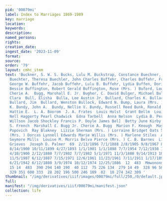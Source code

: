 ```yaml
---
pid: '00079mi'
label: Index to Marriages 1869-1989
key: marriage
location: 
keywords: 
description: 
named_persons: 
rights: 
creation_date: 
ingest_date: '2023-11-09'
format: 
source: 
order: '79'
layout: cmhc_item
text: 'Buckner, S. W. S. Bucks, Lulu M. Buckstrap, Constance Buechner, Margaret E.
  Buechter, Theresa Buechler, John Charles Buffehr, Charles Buffehr, Frank H. Buffehr,
  George W. Buffehr, Jacob Buffehr, Lulu B. Buffehr, Lydia Buffen, Doris Buffington,
  Bessie Buffington, Robert Gerald Buffington, Rose (Mrs. ) Buford, Loucettie Bugg,
  Cherie A.  Bugg, Marshall E. Jr. Bugher, C. David Bulger, Michael Bulich, Mary  Bull,
  Clara  Bull, Elisha  Bulla, Lee Austin Jr. Bullard, Charles K. Bullard, Floyd Duane
  Bullard, Jim  Bullard, Wenston Bullock, Edward N. Bump, Laura (Mrs. ) Bump, William
  K. Bundy, John A.  Bundy, Nellie V. Bundy, Russell Reed Bunk, Ronald Alan Bunker,
  Hattie E.  L. A. Boorom  J. A. Frates  Louis Holst  Grant Bellm  Louis N. Wilde  Pamela
  Nell Haggerty Pearl Chadwick  Edna Tarbell  Anna Nelson  Lydia B. Perry  James N.
  Willson Jacob Shockley Francis P. Doyle James Bel]  Betty June Kirby George Kane  J.
  S. French  Marshall £. Bugg Jr. Cherie A. Bugg  Marion F. Keough  May Connell]  Gabriel
  Popovich  Ray Blakney  Lizzie Sherman (Mrs. ) Lorraine Bridget Oats Susan Waterman
  (Mrs. ) Dorcas Lynnell Edwards Marie Willis (Mrs. ) Marlene Stiles  Anna V. Renwick
  Seymore Mills  Louise M. Morris Belva Pierce (Mrs. ) C. B. Barnes  Linda L. Adams  Lisa
  Grieves  Joseph D. Palmer  69  2/13/1896 7/1/1888 2/8/1905 9/8/1967 8/25/1947 9/19/1987
  8/14/1900 10/11/1899 4/27/1893 1/1/1901 1/1/1898 7/7/1954 7/12/1938 1/27/1917 9/7/1974
  4/18/1900 2/12/1880 7/7/1982 7/7/1982 5/1/1971 11/3/1888 9/14/1913 10/26/1936 10/10/1887
  11/5/1987 6/12/1887 7/15/1971 12/6/1961 11/23/1961 7/11/1911 1/17/1894 7/16/1900
  6/21/1942 6/12/1880 3/9/1974 10/12/1974 12/25/1886  12  483  Mmwononn DN ™  — mow  15
  15 14  483  390 294 140 190  40 112  75 226 134  279 14 49  328 96 58  264  264  551
  329 351 600 333  28 202 196 500 246 109  82  10 274 342 309 '
thumbnail: "/img/derivatives/iiif/images/00079mi/full/250,/0/default.jpg"
full: 
manifest: "/img/derivatives/iiif/00079mi/manifest.json"
collection: life
---
```

